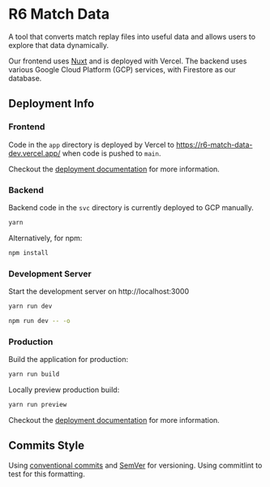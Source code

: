 # R6 Match Data
A tool that converts match replay files into useful data and allows users to explore that data dynamically.

Our frontend uses [Nuxt](https://v3.nuxtjs.org) and is deployed with Vercel. The backend uses various Google Cloud Platform (GCP) services, with Firestore as our database.

## Deployment Info

### Frontend
Code in the `app` directory is deployed by Vercel to https://r6-match-data-dev.vercel.app/ when code is pushed to `main`.

Checkout the [deployment documentation](https://v3.nuxtjs.org/guide/deploy/presets) for more information.

### Backend
Backend code in the `svc` directory is currently deployed to GCP manually.

```bash
yarn
```

Alternatively, for npm:
```bash
npm install
```

### Development Server

Start the development server on http://localhost:3000

```bash
yarn run dev
```

```bash
npm run dev -- -o
```

### Production

Build the application for production:

```bash
yarn run build
```

Locally preview production build:

```bash
yarn run preview
```

Checkout the [deployment documentation](https://v3.nuxtjs.org/guide/deploy/presets) for more information.

## Commits Style
Using [conventional commits](https://www.conventionalcommits.org/en/v1.0.0/) and [SemVer](https://semver.org/) for versioning. Using commitlint to test for this formatting.
